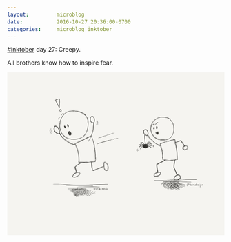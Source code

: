 ```yaml
---
layout:         microblog
date:           2016-10-27 20:36:00-0700
categories:     microblog inktober
---
```

[#inktober](/categories/inktober) day 27: Creepy.

All brothers know how to inspire fear.

![Creepy brother](/images/microblog/201610272036.jpg)
